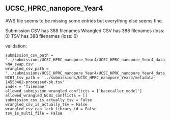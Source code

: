 ## UCSC_HPRC_nanopore_Year4

AWS file seems to be missing some entries but everything else seems fine.

Submission CSV has 388 filenames
Wrangled CSV has 388 filenames (loss: 0)
TSV has 388 filenames (loss: 0)

validation:
```
submission_csv_path = '../submissions/UCSC_HPRC_nanopore_Year4/UCSC_HPRC_nanopore_Year4_data_table_GM->NA_swap.csv'
wrangled_csv_path = '../submissions/UCSC_HPRC_nanopore_Year4/UCSC_HPRC_nanopore_Year4_data_table.csv'
NCBI_tsv_path = '../submissions/UCSC_HPRC_nanopore_Year4/metadata-14553482-processed-ok.tsv'
index = 'filename'
allowed_submission_wrangled_conflicts = ['basecaller_model']
allowed_wrangled_NCBI_conflicts = []
submission_csv_is_actually_tsv = False
wrangled_csv_is_actually_tsv = False
wrangled_csv_can_lack_library_id = False
tsv_is_multi_file = False
```